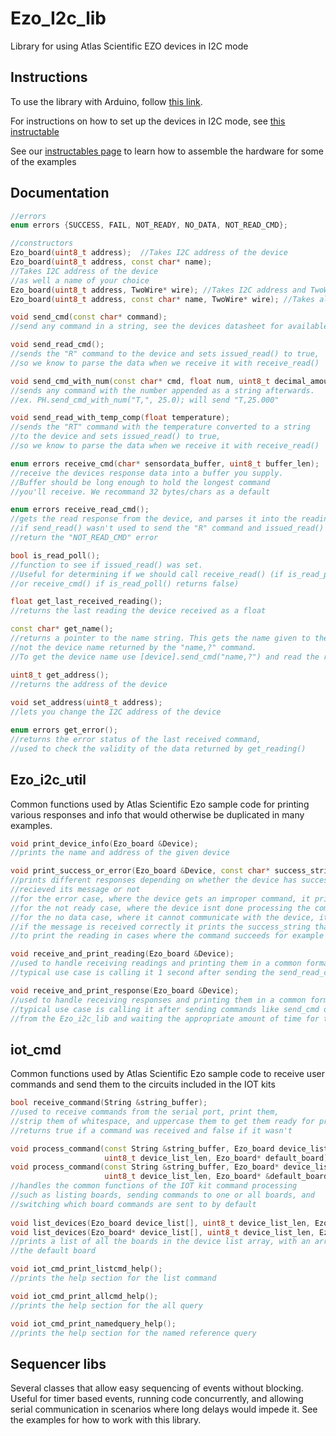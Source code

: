 # Ezo_I2c_lib
Library for using Atlas Scientific EZO devices in I2C mode

## Instructions
To use the library with Arduino, follow [this link](https://www.arduino.cc/en/Guide/Libraries).

For instructions on how to set up the devices in I2C mode, see [this instructable](https://www.instructables.com/id/UART-AND-I2C-MODE-SWITCHING-FOR-ATLAS-SCIENTIFIC-E/)

See our [instructables page](https://www.instructables.com/member/AtlasScientific/) to learn how to assemble the hardware for some of the examples

## Documentation
```C++
//errors
enum errors {SUCCESS, FAIL, NOT_READY, NO_DATA, NOT_READ_CMD};

//constructors
Ezo_board(uint8_t address);	 //Takes I2C address of the device
Ezo_board(uint8_t address, const char* name); 
//Takes I2C address of the device
//as well a name of your choice
Ezo_board(uint8_t address, TwoWire* wire); //Takes I2C address and TwoWire interface
Ezo_board(uint8_t address, const char* name, TwoWire* wire); //Takes all 3 parameters

void send_cmd(const char* command);	
//send any command in a string, see the devices datasheet for available i2c commands

void send_read_cmd();	
//sends the "R" command to the device and sets issued_read() to true, 
//so we know to parse the data when we receive it with receive_read()

void send_cmd_with_num(const char* cmd, float num, uint8_t decimal_amount = 3);
//sends any command with the number appended as a string afterwards.
//ex. PH.send_cmd_with_num("T,", 25.0); will send "T,25.000"

void send_read_with_temp_comp(float temperature);
//sends the "RT" command with the temperature converted to a string
//to the device and sets issued_read() to true, 
//so we know to parse the data when we receive it with receive_read()

enum errors receive_cmd(char* sensordata_buffer, uint8_t buffer_len); 
//receive the devices response data into a buffer you supply.
//Buffer should be long enough to hold the longest command 
//you'll receive. We recommand 32 bytes/chars as a default

enum errors receive_read_cmd(); 
//gets the read response from the device, and parses it into the reading variable
//if send_read() wasn't used to send the "R" command and issued_read() isnt set, the function will 
//return the "NOT_READ_CMD" error

bool is_read_poll();		
//function to see if issued_read() was set. 
//Useful for determining if we should call receive_read() (if is_read_poll() returns true) 
//or receive_cmd() if is_read_poll() returns false) 

float get_last_received_reading();		
//returns the last reading the device received as a float

const char* get_name();		
//returns a pointer to the name string. This gets the name given to the object by the constructor
//not the device name returned by the "name,?" command. 
//To get the device name use [device].send_cmd("name,?") and read the response with receive_cmd

uint8_t get_address();
//returns the address of the device
    
void set_address(uint8_t address);
//lets you change the I2C address of the device

enum errors get_error();	
//returns the error status of the last received command, 
//used to check the validity of the data returned by get_reading()
```


## Ezo_i2c_util
Common functions used by Atlas Scientific Ezo sample code for printing various responses and info that would otherwise be duplicated in many examples.

```C++
void print_device_info(Ezo_board &Device);
//prints the name and address of the given device

void print_success_or_error(Ezo_board &Device, const char* success_string);
//prints different responses depending on whether the device has successfully 
//recieved its message or not
//for the error case, where the device gets an improper command, it prints "Failed "
//for the not ready case, where the device isnt done processing the command, it prints "Pending "
//for the no data case, where it cannot communicate with the device, it prints "No Data "
//if the message is received correctly it prints the success_string that's passed in. This can be used
//to print the reading in cases where the command succeeds for example

void receive_and_print_reading(Ezo_board &Device);
//used to handle receiving readings and printing them in a common format
//typical use case is calling it 1 second after sending the send_read_cmd function from the Ezo_i2c_lib

void receive_and_print_response(Ezo_board &Device);
//used to handle receiving responses and printing them in a common format
//typical use case is calling it after sending commands like send_cmd or send_cmd_with_num 
//from the Ezo_i2c_lib and waiting the appropriate amount of time for the command
```

## iot_cmd
Common functions used by Atlas Scientific Ezo sample code to receive user commands and send them to the circuits included in the IOT kits

```C++
bool receive_command(String &string_buffer);
//used to receive commands from the serial port, print them,
//strip them of whitespace, and uppercase them to get them ready for processing
//returns true if a command was received and false if it wasn't

void process_command(const String &string_buffer, Ezo_board device_list[], 
                     uint8_t device_list_len, Ezo_board* default_board);
void process_command(const String &string_buffer, Ezo_board* device_list[], 
                     uint8_t device_list_len, Ezo_board* &default_board);
//handles the common functions of the IOT kit command processing
//such as listing boards, sending commands to one or all boards, and
//switching which board commands are sent to by default
                     
void list_devices(Ezo_board device_list[], uint8_t device_list_len, Ezo_board* default_board);
void list_devices(Ezo_board* device_list[], uint8_t device_list_len, Ezo_board* default_board);
//prints a list of all the boards in the device list array, with an arrow showing which board is
//the default board

void iot_cmd_print_listcmd_help();
//prints the help section for the list command

void iot_cmd_print_allcmd_help();
//prints the help section for the all query

void iot_cmd_print_namedquery_help();
//prints the help section for the named reference query 

```

## Sequencer libs
Several classes that allow easy sequencing of events without blocking. Useful for timer based events, running code concurrently, and allowing serial communication in scenarios where long delays would impede it. See the examples for how to work with this library.
